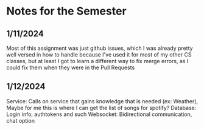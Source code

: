 # Notes for the Semester

## 1/11/2024
Most of this assignment was just github issues, which I was already pretty well versed in how to handle because I've used it for most of my other CS classes, but at least I got to learn a different way to fix merge errors, as I could fix them when they were in the Pull Requests

## 1/12/2024
Service: Calls on service that gains knowledge that is needed (ex: Weather), Maybe for me this is where I can get the list of songs for spotify?
Database: Login info, authtokens and such
Websocket: Bidirectional communication, chat option
